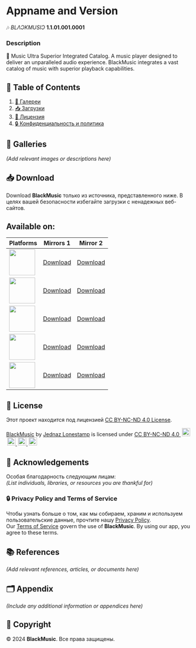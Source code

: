 # Appname and Version  
🎶 *BLΛƆKMUSIƆ* **1.1.01.001.0001**  

### Description  
🎯 Music Ultra Superior Integrated Catalog. A music player designed to deliver an unparalleled audio experience. BlackMusic integrates a vast catalog of music with superior playback capabilities. 

## 📑 Table of Contents  
1. [🎨 Галереи](#galleries)  
2. [📥 Загрузки](#downloads)   
3. [📜 Лицензия](#license)    
4. [🔒 Конфиденциальность и политика](#privacy-policy)  

## 🎨 Galleries  
*(Add relevant images or descriptions here)*  

## 📥 Download  
Download **BlackMusic** только из источника, представленного ниже. В целях вашей безопасности избегайте загрузки с ненадежных веб-сайтов.

Available on:  
---

| Platforms | Mirrors 1 | Mirror 2 |
|-----------|-----------|----------|
| <img style="width: 70px; height: 70px;" src="https://github.com/LoneStamp99/Vvdo/assets/93658802/16780aaa-10e5-4b63-87ac-0edfe30c0053"/> | [Download](#) | [Download](#) |  
| <img style="width: 70px; height: 70px;" src="https://upload.wikimedia.org/wikipedia/commons/c/c9/Finder_Icon_macOS_Big_Sur.png?20200704175319"/> | [Download](#) | [Download](#) |  
| <img style="width: 70px; height: 70px;" src="https://github.com/LoneStamp99/Vvdo/assets/93658802/aaad78d0-6e4f-4dec-9586-207b86a4a6ff"/> | [Download](#) | [Download](#) |  
| <img style="width: 70px; height: 70px;" src="https://github.com/LoneStamp99/Vvdo/assets/93658802/4bda63de-cd31-4d34-8afc-00f445fe66b6"/> | [Download](#) | [Download](#) |  
| <img style="width: 70px; height: 70px;" src="https://github.com/LoneStamp99/Vvdo/assets/93658802/a7cbc065-4ef7-4bf7-a633-1e8e631717ff"/> | [Download](#) | [Download](#) |
<!--https://github.com/LoneStamp99/Vvdo/assets/93658802/2c26d1c7-b2dc-4e42-a3d7-f2ab25e88b45-->

## 📜 License  
Этот проект находится под лицензией [CC BY-NC-ND 4.0 License](https://creativecommons.org/licenses/by-nc-nd/4.0/).  
<p xmlns:cc="http://creativecommons.org/ns#" xmlns:dct="http://purl.org/dc/terms/">
  <a property="dct:title" rel="cc:attributionURL" href="https://github.com/LoneStamp/BlackMusic.git">BlackMusic</a> by 
  <a rel="cc:attributionURL dct:creator" property="cc:attributionName" href="https://github.com/LoneStamp">Jednaz Lonestamp</a> 
  is licensed under 
  <a href="https://creativecommons.org/licenses/by-nc-nd/4.0/?ref=chooser-v1" target="_blank" rel="license noopener noreferrer">
    CC BY-NC-ND 4.0 
    <img style="height:22px;margin-left:3px;" src="https://mirrors.creativecommons.org/presskit/icons/cc.svg" alt=""> 
    <img style="height:22px;margin-left:3px;" src="https://mirrors.creativecommons.org/presskit/icons/by.svg" alt=""> 
    <img style="height:22px;margin-left:3px;" src="https://mirrors.creativecommons.org/presskit/icons/nc.svg" alt=""> 
    <img style="height:22px;margin-left:3px;" src="https://mirrors.creativecommons.org/presskit/icons/nd.svg" alt="">
  </a>
</p>

## 🙌 Acknowledgements  
Особая благодарность следующим лицам:  
*(List individuals, libraries, or resources you are thankful for)*  

### 🔒 Privacy Policy and Terms of Service  
Чтобы узнать больше о том, как мы собираем, храним и используем пользовательские данные, прочтите нашу [Privacy Policy](#).  
Our [Terms of Service](#) govern the use of **BlackMusic**. By using our app, you agree to these terms.

## 📚 References  
*(Add relevant references, articles, or documents here)*  

## 🗂️ Appendix  
*(Include any additional information or appendices here)*  

## 📅 Copyright  
© 2024 **BlackMusic**. Все права защищены.
